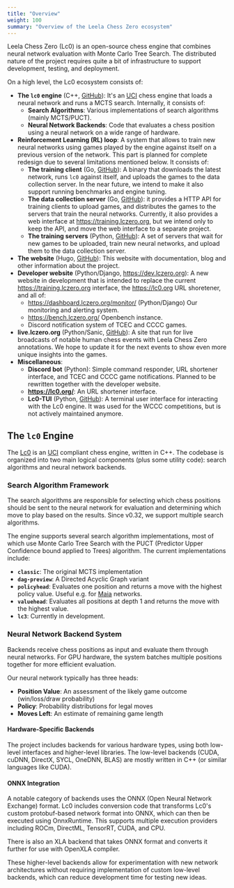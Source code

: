 ```yaml
---
title: "Overview"
weight: 100
summary: "Overview of the Leela Chess Zero ecosystem"
---
```


Leela Chess Zero (Lc0) is an open-source chess engine that combines neural
network evaluation with Monte Carlo Tree Search. The distributed nature of the
project requires quite a bit of infrastructure to support development, testing,
and deployment.

On a high level, the Lc0 ecosystem consists of:

* **The `lc0` engine** (C++, [GitHub](https://github.com/LeelaChessZero/lc0)):
  It's an [UCI](https://en.wikipedia.org/wiki/Universal_Chess_Interface) chess
  engine that loads a neural network and runs a MCTS search. Internally, it
  consists of:
  * **Search Algorithms**: Various implementations of search algorithms (mainly
    MCTS/PUCT).
  * **Neural Network Backends**: Code that evaluates a chess position using a
    neural network on a wide range of hardware.
* **Reinforcement Learning (RL) loop**: A system that allows to train new neural
  networks using games played by the engine against itself on a previous version
  of the network. This part is planned for complete redesign due to several
  limitations mentioned below. It consists of:
  * **The training client** (Go,
    [GitHub](https://github.com/LeelaChessZero/lczero-client)): A binary that
    downloads the latest network, runs `lc0` against itself, and uploads the
    games to the data collection server. In the near future, we intend to make
    it also support running benchmarks and engine tuning.
  * **The data collection server** (Go,
    [GitHub](https://github.com/LeelaChessZero/lczero-server)): it provides a
    HTTP API for training clients to upload games, and distributes the games
    to the servers that train the neural networks. Currently, it also provides
    a web interface at <https://training.lczero.org>, but we intend only to keep
    the API, and move the web interface to a separate project.
  * **The training servers** (Python,
    [GitHub](https://github.com/LeelaChessZero/lczero-training)): A set of
    servers that wait for new games to be uploaded, train new neural networks,
    and upload them to the data collection server.
* **The website** (Hugo,
  [GitHub](https://github.com/LeelaChessZero/lczero.org)): This website with
  documentation, blog and other information about the project.
* **Developer website** (Python/Django, <https://dev.lczero.org>): A new website
  in development that is intended to replace the current
  <https://training.lczero.org> interface, the <https://lc0.org> URL shoretener,
  and all of:
  * <https://dashboard.lczero.org/monitor/> (Python/Django) Our monitoring and
    alerting system.
  * <https://bench.lczero.org/> Openbench instance.
  * Discord notification system of TCEC and CCCC games.
* **live.lczero.org** (Python/Sanic,
  [GitHub](https://github.com/LeelaChessZero/lczero-live)): A site that run for
  live broadcasts of notable human chess events with Leela Chess Zero
  annotations. We hope to update it for the next events to show even more unique
  insights into the games.
* **Miscellaneous**:
  * **Discord bot** (Python): Simple command responder, URL shortener interface,
    and TCEC and CCCC game notifications. Planned to be rewritten together with
    the developer website.
  * **https://lc0.org/**: An URL shortener interface.
  * **Lc0-TUI** (Python, [GitHub](https://github.com/LeelaChessZero/lc0-tui)): A
    terminal user interface for interacting with the Lc0 engine. It was used for
    the WCCC competitions, but is not actively maintained anymore.

## The `lc0` Engine

The [Lc0](https://github.com/LeelaChessZero/lc0/) is an
[UCI](https://en.wikipedia.org/wiki/Universal_Chess_Interface) compliant chess
engine, written in C++. The codebase is organized into two main logical
components (plus some utility code): search algorithms and neural network
backends.

### Search Algorithm Framework

The search algorithms are responsible for selecting which chess positions should
be sent to the neural network for evaluation and determining which move to play
based on the results. Since v0.32, we support multiple search algorithms.

The engine supports several search algorithm implementations, most of which use
Monte Carlo Tree Search with the PUCT (Predictor Upper Confidence bound applied
to Trees) algorithm. The current implementations include:

* **`classic`**: The original MCTS implementation
* **`dag-preview`**: A Directed Acyclic Graph variant
* **`policyhead`**: Evaluates one position and returns a move with the highest
  policy value. Useful e.g. for [Maia](https://www.maiachess.com) networks.
* **`valuehead`**: Evaluates all positions at depth 1 and returns the move with
  the highest value.
* **`lc3`**: Currently in development.

### Neural Network Backend System

Backends receive chess positions as input and evaluate them through neural
networks. For GPU hardware, the system batches multiple positions together for
more efficient evaluation.

Our neural network typically has three heads:

* **Position Value**: An assessment of the likely game outcome (win/loss/draw
  probability)
* **Policy**: Probability distributions for legal moves
* **Moves Left**: An estimate of remaining game length

#### Hardware-Specific Backends

The project includes backends for various hardware types, using both low-level
interfaces and higher-level libraries. The low-level backends (CUDA, cuDNN,
DirectX, SYCL, OneDNN, BLAS) are mostly written in C++ (or similar languages
like CUDA).

#### ONNX Integration

A notable category of backends uses the ONNX (Open Neural Network Exchange)
format. Lc0 includes conversion code that transforms Lc0's custom protobuf-based
network format into ONNX, which can then be executed using OnnxRuntime. This
supports multiple execution providers including ROCm, DirectML, TensorRT, CUDA,
and CPU.

There is also an XLA backend that takes ONNX format and converts it further for
use with OpenXLA compiler.

These higher-level backends allow for experimentation with new network
architectures without requiring implementation of custom low-level backends,
which can reduce development time for testing new ideas.
